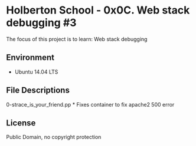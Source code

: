 #  Holberton School - 0x0C. Web stack debugging #3


The focus of this project is to learn:
    Web stack debugging

## Environment
* Ubuntu 14.04 LTS

## File Descriptions
0-strace_is_your_friend.pp
	* Fixes container to fix apache2 500 error
## License
Public Domain, no copyright protection
